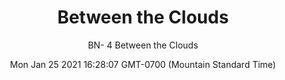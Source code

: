 ---
category: "wall_covering"
date: "Mon Jan 25 2021 16:28:07 GMT-0700 (Mountain Standard Time)"
description: "null"
designer: "Beth Nicholas"
href: "https://www.areaenvironments.com/beth-nicholas"
image_primary: "./img/BN_Between+The+Clouds_Art.jpg"
image_secondary: "./img/BN_Between+the+Clouds_Interior.jpg"
image_thumb: "./img/Beth+Nicholas.png"
manufacturer: "Area Environments"
slug: "/manufacturers/area_environments/wall_covering/between_the_clouds"
subtitle: "BN- 4 Between the Clouds"
tags:
  - "area_environments"
  - "wall_covering"
title: "Between the Clouds"
---